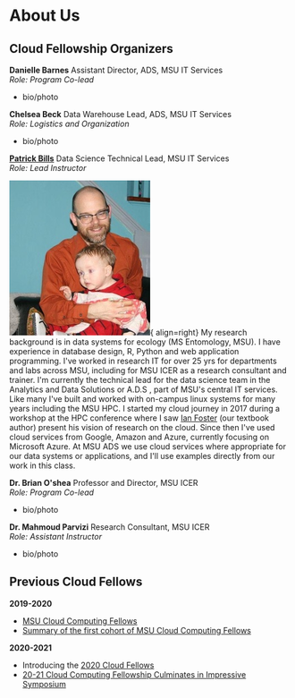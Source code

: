 # About Us

## Cloud Fellowship Organizers

**Danielle Barnes** Assistant Director, ADS, MSU IT Services<br>
*Role: Program Co-lead*

 - bio/photo

**Chelsea Beck** Data Warehouse Lead, ADS, MSU IT Services<br>
*Role: Logistics and Organization*

 - bio/photo
 
**[Patrick Bills](mailto:billspat@msu.edu)**  Data Science Technical Lead, MSU IT Services<br>
*Role: Lead Instructor* 

![Pat Bills](img/people/patbills_photo.jpg){ align=right}  My research background is in data systems for ecology (MS Entomology, MSU).  I have experience in database design, R, Python and web application programming.  I've worked in research IT for over 25 yrs for departments and labs across MSU, including for MSU ICER as a research consultant and trainer.   I'm currently the technical lead for the data science team in the Analytics and Data Solutions or A.D.S , part of MSU's central IT services.  
Like many I've built and worked with on-campus linux systems for many years including the MSU HPC.  I started my cloud journey in 2017 during a workshop at the HPC conference where I saw [Ian Foster](https://scholar.google.com/citations?user=VGoSakQAAAAJ&hl=en) (our textbook author) present his vision of research on the cloud.    Since then I've used cloud services from Google, Amazon and Azure, currently focusing on Microsoft Azure.  At MSU ADS we use cloud services where appropriate for our data systems or applications, and I'll use examples directly from our work in this class.  

 
**Dr. Brian O'shea** Professor and Director, MSU ICER<br>
*Role: Program Co-lead*

 - bio/photo
  
**Dr. Mahmoud Parvizi**  Research Consultant, MSU ICER<br>
*Role: Assistant Instructor* <!--add co-instructor 2020 session? ; list as secondary contact-->

 - bio/photo
 
## Previous Cloud Fellows

**2019-2020**

  * [MSU Cloud Computing Fellows](https://icer.msu.edu/about/announcements/msu-cloud-computing-fellows)
  * [Summary of the first cohort of MSU Cloud Computing Fellows](https://icer.msu.edu/about/announcements/first-cohort-msu-cloud-computing-fellows)

**2020-2021**

  * Introducing the [2020 Cloud Fellows](https://icer.msu.edu/about/announcements/2020-msu-cloud-computing-fellows)
  * [20-21 Cloud Computing Fellowship Culminates in Impressive Symposium](https://icer.msu.edu/about/announcements/cloud-computing-fellowship-culminates-impressive-symposium)



